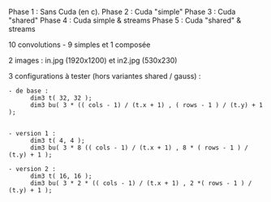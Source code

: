 ﻿Phase 1 : Sans Cuda (en c).
Phase 2 : Cuda "simple"
Phase 3 : Cuda "shared"
Phase 4 : Cuda simple & streams
Phase 5 : Cuda "shared" & streams

10 convolutions - 9 simples et 1 composée

2 images : in.jpg (1920x1200) et in2.jpg (530x230)

3 configurations à tester (hors variantes shared / gauss) :

	- de base :   
		  dim3 t( 32, 32 );
 		  dim3 bu( 3 * (( cols - 1) / (t.x + 1) , ( rows - 1 ) / (t.y) + 1 );


	- version 1 :   
		  dim3 t( 4, 4 );
		  dim3 bu( 3 * 8 (( cols - 1) / (t.x + 1) , 8 * ( rows - 1 ) / (t.y) + 1 );

	- version 2 :   
		  dim3 t( 16, 16 );
		  dim3 bu( 3 * 2 * (( cols - 1) / (t.x + 1) , 2 *( rows - 1 ) / (t.y) + 1 );
